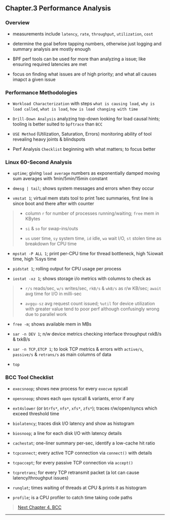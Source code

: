 
## Chapter.3 Performance Analysis

### Overview

* measurements include `latency`, `rate`, `throughput`, `utilization`, `cost`

* determine the goal before tapping numbers, otherwise just logging and summary analysis are mostly enough

* BPF perf tools can be used for more than analyzing a issue; like ensuring required latencies are met

* focus on finding what issues are of high priority; and what all causes imapct a given issue


### Performance Methodologies

* `Workload Characterization` with steps `what is causing load`, `why is load called`, `what is load`, `how is load changing with time`

* `Drill-Down Analysis` analyzing top-down looking for load causal hints; tooling is better suited to `bpftrace` than `BCC`

* `USE Method` (Utilization, Saturation, Errors) monitoring ability of tool revealing heavy joints & blindspots

* Perf Analysis `Checklist` beginning with what matters; to focus better


### Linux 60-Second Analysis

* `uptime`; giving `load average` numbers as exponentially damped moving sum averages with 1min/5min/15min constant

* `dmesg | tail`; shows system messages and errors when they occur

* `vmstat 1`; virtual mem stats tool to print 1sec summaries, first line is since boot and there after with counter

> * column `r` for number of processes running/waiting; `free` mem in KBytes
>
> * `si` & `so` for swap-ins/outs
>
> * `us` user time, `sy` system time, `id` idle, `wa` wait I/O, `st` stolen time as breakdown for CPU time

* `mpstat -P ALL 1`; print per-CPU time for thread bottleneck, high %iowait time, high %sys time

* `pidstat 1`; rolling output for CPU usage per process

* `iostat -xz 1`; shows storage i/o metrics with columns to check as

> * `r/s` reads/sec, `w/s` writes/sec, `rkB/s` & `wkB/s` as r/w KB/sec; `await` avg time for I/O in milli-sec
>
> * `avgqu-sz` avg request count issued; `%util` for device utilization with greater value tend to poor perf although confusingly wrong due to parallel work

* `free -m`; shows available mem in MBs

* `sar -n DEV 1`; n/w device metrics checking interface throughput rxkB/s & txkB/s

* `sar -n TCP,ETCP 1`; to look TCP metrics & errors with `active/s`, `passive/s` & `retrans/s` as main columns of data

* `top`



### BCC Tool Checklist

* `execsnoop`; shows new process for every `execve` syscall

* `opensnoop`; shows each `open` syscall & variants, error if any

* `ext4slower` (or `btrfs*`, `nfs*`, `xfs*`, `zfs*`); traces r/w/open/syncs which exceed threshold time

* `biolatency`; traces disk I/O latency and show as histogram

* `biosnoop`; a line for each disk I/O with latency details

* `cachestat`; one-liner summary per-sec, identify a low-cache hit ratio

* `tcpconnect`; every active TCP connection via `connect()` with details

* `tcpaccept`; for every passive TCP connection via `accept()`

* `tcpretrans`; for every TCP retransmit packet (a lot can cause latency/throughput issues)

* `runqlat`; times waiting of threads at CPU & prints it as histogram

* `profile`; is a CPU profiler to catch time taking code paths


> [Next Chapter 4. BCC](./chapter-04.md)

---
